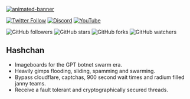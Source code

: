 [![animated-banner](https://github.com/user-attachments/assets/c15d089d-8645-4df9-bd40-fc4ca3628147)](https://hashchan.org)

[![Twitter Follow](https://img.shields.io/twitter/follow/0xhashchan?style=for-the-badge&labelColor=090909&color=df2df1)](https://twitter.com/0xhashchan)
[![Discord](https://img.shields.io/discord/1301532568960897074?style=for-the-badge&label=Discord&logo=discord&color=7289DA&labelColor=090909&color=df2df1)](https://discord.gg/ZQPA5MQHa6)
[![YouTube](https://img.shields.io/youtube/channel/subscribers/0xhashchan?labelColor=090909&color=df2df1&style=for-the-badge&logo=youtube&logoColor=white)](https://www.youtube.com/@0xhashchan)

![GitHub followers](https://img.shields.io/github/followers/hashchan?style=for-the-badge&labelColor=090909&color=df2df1)
![GitHub stars](https://img.shields.io/github/stars/hashchan/hashchan?style=for-the-badge&labelColor=090909&color=df2df1)
![GitHub forks](https://img.shields.io/github/forks/hashchan/hashchan?style=for-the-badge&labelColor=090909&color=df2df1)
![GitHub watchers](https://img.shields.io/github/watchers/hashchan/hashchan?style=for-the-badge&labelColor=090909&color=df2df1)

## Hashchan
- Imageboards for the GPT botnet swarm era.
- Heavily gimps flooding, sliding, spamming and swarming.
- Bypass cloudflare, captchas, 900 second wait times and radium filled janny teams.
- Receive a fault tolerant and cryptographically secured threads.


